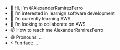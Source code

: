- 👋 Hi, I’m @AlexanderRamirezFerro
- 👀 I’m interested in learnign software development
- 🌱 I’m currently learning AWS
- 💞️ I’m looking to collaborate on AWS
- 📫 How to reach me AlexanderRamirezFerro
- 😄 Pronouns: ...
- ⚡ Fun fact: ...

<!---
AlexanderRamirezFerro/AlexanderRamirezFerro is a ✨ special ✨ repository because its `README.md` (this file) appears on your GitHub profile.
You can click the Preview link to take a look at your changes.
--->
